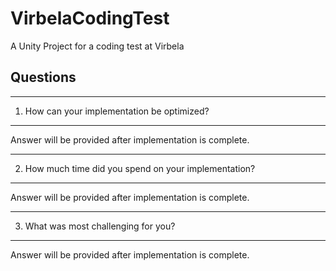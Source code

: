 # VirbelaCodingTest
A Unity Project for a coding test at Virbela

## Questions ##

--------------------------------------------
1. How can your implementation be optimized?
--------------------------------------------
Answer will be provided after implementation is complete.

------------------------------------------------------
2. How much time did you spend on your implementation?
------------------------------------------------------
Answer will be provided after implementation is complete.

-------------------------------------
3. What was most challenging for you?
-------------------------------------
Answer will be provided after implementation is complete.


